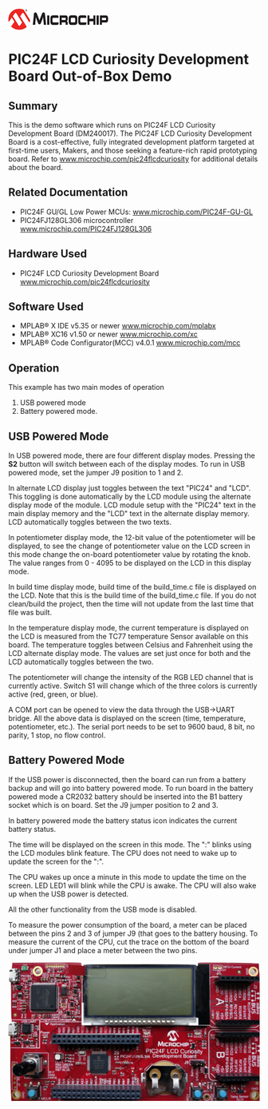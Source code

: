 ![image](images/microchip.jpg) 

# PIC24F LCD Curiosity Development Board Out-of-Box Demo

## Summary

This is the demo software which runs on PIC24F LCD Curiosity Development Board (DM240017). The PIC24F LCD Curiosity Development Board is a cost-effective, fully integrated development platform targeted at first-time users, Makers, and those seeking a feature-rich rapid prototyping board. Refer to www.microchip.com/pic24flcdcuriosity for additional details about the board.


## Related Documentation

- PIC24F GU/GL Low Power MCUs: www.microchip.com/PIC24F-GU-GL
- PIC24FJ128GL306 microcontroller www.microchip.com/PIC24FJ128GL306


## Hardware Used 

- PIC24F LCD Curiosity Development Board www.microchip.com/pic24flcdcuriosity 

## Software Used 

- MPLAB® X IDE v5.35 or newer www.microchip.com/mplabx
- MPLAB® XC16 v1.50 or newer www.microchip.com/xc
- MPLAB® Code Configurator(MCC) v4.0.1 www.microchip.com/mcc


## Operation

This example has two main modes of operation 
1. USB powered mode
2. Battery powered mode.

## USB Powered Mode

In USB powered mode, there are four different display modes. Pressing the **S2** button will switch between each of the display modes. To run in USB powered mode, set the jumper J9 position to 1 and 2.

In alternate LCD display just toggles between the text "PIC24" and "LCD". This toggling is done automatically by the LCD module using the alternate display mode of the module. LCD module setup with the "PIC24" text in the main display memory and the "LCD" text in the alternate display memory. LCD automatically toggles between the two texts.

In potentiometer display mode, the 12-bit value of the potentiometer will be displayed, to see the change of potentiometer value on the LCD screen in this mode change the on-board potentiometer value by rotating the knob.  The value ranges from 0 - 4095 to be displayed on the LCD in this display mode.    

In build time display mode, build time of the build_time.c file is displayed on the LCD. Note that this is the build time of the build_time.c file. If you do not clean/build the project, then the time will not update from the last time that file was built.

In the temperature display mode, the current temperature is displayed on the LCD is measured from the TC77 temperature Sensor available on this board. The temperature toggles between Celsius and Fahrenheit using the LCD alternate display mode. The values are set just once for both and the LCD automatically toggles between the two.

The potentiometer will change the intensity of the RGB LED channel that is currently active.  Switch S1 will change which of the three colors is currently active (red, green, or blue).

A COM port can be opened to view the data through the USB->UART bridge.  All the above data is displayed on the screen (time, temperature, potentiometer,
etc.).  The serial port needs to be set to 9600 baud, 8 bit, no parity, 1 stop, no flow control.

## Battery Powered Mode

If the USB power is disconnected, then the board can run from a battery backup and will go into battery powered mode. To run board in the battery powered mode a CR2032 battery should be inserted into the B1 battery socket which is on board. Set the J9 jumper position to 2 and 3.

In battery powered mode the battery status icon indicates the current battery status.

The time will be displayed on the screen in this mode. The ":" blinks using the LCD modules blink feature. The CPU does not need to wake up to update the screen for the ":".

The CPU wakes up once a minute in this mode to update the time on the screen. LED LED1 will blink while the CPU is awake. The CPU will also wake up when the USB power is detected.

All the other functionality from the USB mode is disabled.

To measure the power consumption of the board, a meter can be placed between the pins 2 and 3 of jumper J9 (that goes to the battery housing.  To measure the current of the CPU, cut the trace on the bottom of the board under jumper J1 and place a meter between the two pins. 

![image](images/PIC24FLCDCuriosity.jpg)
